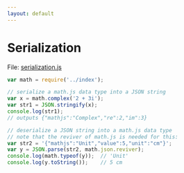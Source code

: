 ```yaml
---
layout: default
---
```


# Serialization

File: [serialization.js](serialization.js)

```js
var math = require('../index');

// serialize a math.js data type into a JSON string
var x = math.complex('2 + 3i');
var str1 = JSON.stringify(x);
console.log(str1);
// outputs {"mathjs":"Complex","re":2,"im":3}

// deserialize a JSON string into a math.js data type
// note that the reviver of math.js is needed for this:
var str2 = '{"mathjs":"Unit","value":5,"unit":"cm"}';
var y = JSON.parse(str2, math.json.reviver);
console.log(math.typeof(y));  // 'Unit'
console.log(y.toString());    // 5 cm

```

<!-- Note: This file is automatically generated. Changes made in this file will be overridden. -->

